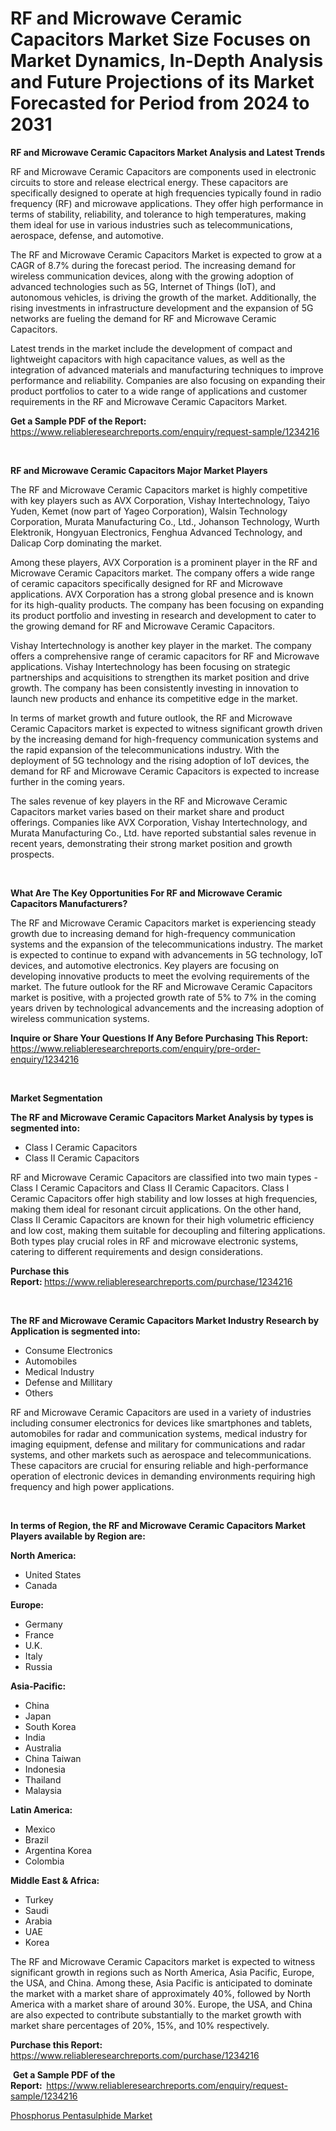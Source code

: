 <p><h1>RF and Microwave Ceramic Capacitors Market Size Focuses on Market Dynamics, In-Depth Analysis and Future Projections of its Market Forecasted for Period from 2024 to 2031</h1></p><p><strong>RF and Microwave Ceramic Capacitors Market Analysis and Latest Trends</strong></p>
<p><p>RF and Microwave Ceramic Capacitors are components used in electronic circuits to store and release electrical energy. These capacitors are specifically designed to operate at high frequencies typically found in radio frequency (RF) and microwave applications. They offer high performance in terms of stability, reliability, and tolerance to high temperatures, making them ideal for use in various industries such as telecommunications, aerospace, defense, and automotive.</p><p>The RF and Microwave Ceramic Capacitors Market is expected to grow at a CAGR of 8.7% during the forecast period. The increasing demand for wireless communication devices, along with the growing adoption of advanced technologies such as 5G, Internet of Things (IoT), and autonomous vehicles, is driving the growth of the market. Additionally, the rising investments in infrastructure development and the expansion of 5G networks are fueling the demand for RF and Microwave Ceramic Capacitors.</p><p>Latest trends in the market include the development of compact and lightweight capacitors with high capacitance values, as well as the integration of advanced materials and manufacturing techniques to improve performance and reliability. Companies are also focusing on expanding their product portfolios to cater to a wide range of applications and customer requirements in the RF and Microwave Ceramic Capacitors Market.</p></p>
<p><strong>Get a Sample PDF of the Report:&nbsp;</strong> <a href="https://www.reliableresearchreports.com/enquiry/request-sample/1234216">https://www.reliableresearchreports.com/enquiry/request-sample/1234216</a></p>
<p>&nbsp;</p>
<p><strong>RF and Microwave Ceramic Capacitors Major Market Players</strong></p>
<p><p>The RF and Microwave Ceramic Capacitors market is highly competitive with key players such as AVX Corporation, Vishay Intertechnology, Taiyo Yuden, Kemet (now part of Yageo Corporation), Walsin Technology Corporation, Murata Manufacturing Co., Ltd., Johanson Technology, Wurth Elektronik, Hongyuan Electronics, Fenghua Advanced Technology, and Dalicap Corp dominating the market. </p><p>Among these players, AVX Corporation is a prominent player in the RF and Microwave Ceramic Capacitors market. The company offers a wide range of ceramic capacitors specifically designed for RF and Microwave applications. AVX Corporation has a strong global presence and is known for its high-quality products. The company has been focusing on expanding its product portfolio and investing in research and development to cater to the growing demand for RF and Microwave Ceramic Capacitors. </p><p>Vishay Intertechnology is another key player in the market. The company offers a comprehensive range of ceramic capacitors for RF and Microwave applications. Vishay Intertechnology has been focusing on strategic partnerships and acquisitions to strengthen its market position and drive growth. The company has been consistently investing in innovation to launch new products and enhance its competitive edge in the market. </p><p>In terms of market growth and future outlook, the RF and Microwave Ceramic Capacitors market is expected to witness significant growth driven by the increasing demand for high-frequency communication systems and the rapid expansion of the telecommunications industry. With the deployment of 5G technology and the rising adoption of IoT devices, the demand for RF and Microwave Ceramic Capacitors is expected to increase further in the coming years.</p><p>The sales revenue of key players in the RF and Microwave Ceramic Capacitors market varies based on their market share and product offerings. Companies like AVX Corporation, Vishay Intertechnology, and Murata Manufacturing Co., Ltd. have reported substantial sales revenue in recent years, demonstrating their strong market position and growth prospects.</p></p>
<p>&nbsp;</p>
<p><strong>What Are The Key Opportunities For RF and Microwave Ceramic Capacitors Manufacturers?</strong></p>
<p><p>The RF and Microwave Ceramic Capacitors market is experiencing steady growth due to increasing demand for high-frequency communication systems and the expansion of the telecommunications industry. The market is expected to continue to expand with advancements in 5G technology, IoT devices, and automotive electronics. Key players are focusing on developing innovative products to meet the evolving requirements of the market. The future outlook for the RF and Microwave Ceramic Capacitors market is positive, with a projected growth rate of 5% to 7% in the coming years driven by technological advancements and the increasing adoption of wireless communication systems.</p></p>
<p><strong>Inquire or Share Your Questions If Any Before Purchasing This Report:</strong> <a href="https://www.reliableresearchreports.com/enquiry/pre-order-enquiry/1234216">https://www.reliableresearchreports.com/enquiry/pre-order-enquiry/1234216</a></p>
<p>&nbsp;</p>
<p><strong>Market Segmentation</strong></p>
<p><strong>The RF and Microwave Ceramic Capacitors Market Analysis by types is segmented into:</strong></p>
<p><ul><li>Class Ⅰ Ceramic Capacitors</li><li>Class Ⅱ Ceramic Capacitors</li></ul></p>
<p><p>RF and Microwave Ceramic Capacitors are classified into two main types - Class Ⅰ Ceramic Capacitors and Class Ⅱ Ceramic Capacitors. Class Ⅰ Ceramic Capacitors offer high stability and low losses at high frequencies, making them ideal for resonant circuit applications. On the other hand, Class Ⅱ Ceramic Capacitors are known for their high volumetric efficiency and low cost, making them suitable for decoupling and filtering applications. Both types play crucial roles in RF and microwave electronic systems, catering to different requirements and design considerations.</p></p>
<p><strong>Purchase this Report:&nbsp;</strong><a href="https://www.reliableresearchreports.com/purchase/1234216">https://www.reliableresearchreports.com/purchase/1234216</a></p>
<p>&nbsp;</p>
<p><strong>The RF and Microwave Ceramic Capacitors Market Industry Research by Application is segmented into:</strong></p>
<p><ul><li>Consume Electronics</li><li>Automobiles</li><li>Medical Industry</li><li>Defense and Millitary</li><li>Others</li></ul></p>
<p><p>RF and Microwave Ceramic Capacitors are used in a variety of industries including consumer electronics for devices like smartphones and tablets, automobiles for radar and communication systems, medical industry for imaging equipment, defense and military for communications and radar systems, and other markets such as aerospace and telecommunications. These capacitors are crucial for ensuring reliable and high-performance operation of electronic devices in demanding environments requiring high frequency and high power applications.</p></p>
<p>&nbsp;</p>
<p><strong>In terms of Region, the RF and Microwave Ceramic Capacitors Market Players available by Region are:</strong></p>
<p>
    <p> <strong> North America: </strong>
        <ul>
            <li>United States</li>
            <li>Canada</li>
        </ul>
        </p> 
    <p> <strong> Europe: </strong>
        <ul>
            <li>Germany</li>
            <li>France</li>
            <li>U.K.</li>
            <li>Italy</li>
            <li>Russia</li>
        </ul>
        </p> 
    <p> <strong> Asia-Pacific: </strong>
        <ul>
            <li>China</li>
            <li>Japan</li>
            <li>South Korea</li>
            <li>India</li>
            <li>Australia</li>
            <li>China Taiwan</li>
            <li>Indonesia</li>
            <li>Thailand</li>
            <li>Malaysia</li>
        </ul>
        </p> 
    <p> <strong> Latin America: </strong>
        <ul>
            <li>Mexico</li>
            <li>Brazil</li>
            <li>Argentina Korea</li>
            <li>Colombia</li>
        </ul>
        </p> 
    <p> <strong> Middle East & Africa: </strong>
        <ul>
            <li>Turkey</li>
            <li>Saudi</li>
            <li>Arabia</li>
            <li>UAE</li>
            <li>Korea</li>
        </ul>
    </p>
    </p>
<p><p>The RF and Microwave Ceramic Capacitors market is expected to witness significant growth in regions such as North America, Asia Pacific, Europe, the USA, and China. Among these, Asia Pacific is anticipated to dominate the market with a market share of approximately 40%, followed by North America with a market share of around 30%. Europe, the USA, and China are also expected to contribute substantially to the market growth with market share percentages of 20%, 15%, and 10% respectively.</p></p>
<p><strong>Purchase this Report: </strong><a href="https://www.reliableresearchreports.com/purchase/1234216">https://www.reliableresearchreports.com/purchase/1234216</a></p>
<p>&nbsp;<strong>Get a Sample PDF of the Report:&nbsp;&nbsp;</strong><a href="https://www.reliableresearchreports.com/enquiry/request-sample/1234216">https://www.reliableresearchreports.com/enquiry/request-sample/1234216</a></p>
<p><strong></strong></p>
<p><p><a href="https://glittery-fuchsia-86a.notion.site/Phosphorus-Pentasulphide-Market-Size-Market-Trends-and-Growth-Outlook-forecasted-for-period-from-2-aff43c73b9084cf99b76a4314796206f">Phosphorus Pentasulphide Market</a></p></p>